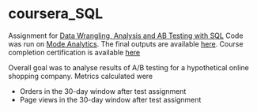 # coursera_SQL
Assignment for [Data Wrangling, Analysis and AB Testing with SQL](https://www.coursera.org/learn/data-wrangling-analysis-abtesting?)
Code was run on [Mode Analytics](https://mode.com). The final outputs are available [here](https://app.mode.com/editor/anneblythe/reports/ac7e4f44ebe7). Course completion certification is available [here](https://coursera.org/share/20c0bea998b22bb484c9bfc994b12818)

Overall goal was to analyse results of A/B testing for a hypothetical online shopping company. Metrics calculated were 
 - Orders in the 30-day window after test assignment  
 - Page views in the 30-day window after test assignment
